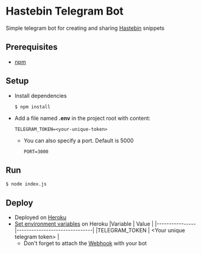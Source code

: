 # Hastebin Telegram Bot
Simple telegram bot for creating and sharing [Hastebin](https://github.com/seejohnrun/haste-server) snippets

## Prerequisites
- [npm](https://www.npmjs.com/get-npm)

## Setup
- Install dependencies
  ```shell script
  $ npm install
  ```
- Add a file named **.env** in the project root with content:
  ```
  TELEGRAM_TOKEN=<your-unique-token>
  ```
  - You can also specify a port. Default is 5000
    ```
    PORT=3000
    ```

## Run
```shell script
$ node index.js
```

## Deploy
- Deployed on [Heroku](https://www.heroku.com/)
- [Set environment variables](https://devcenter.heroku.com/articles/config-vars) on Heroku
  |Variable        | Value                         |
  |----------------|-------------------------------|
  |TELEGRAM_TOKEN  | \<Your unique telegram token> |
  - Don't forget to attach the [Webhook](https://core.telegram.org/bots/api#getting-updates) with your bot
